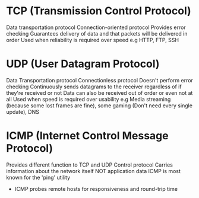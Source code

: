 # TCP (Transmission Control Protocol)
Data transportation protocol
Connection-oriented protocol
Provides error checking
Guarantees delivery of data and that packets will be delivered in order
Used when reliability is required over speed e.g HTTP, FTP, SSH

# UDP (User Datagram Protocol)
Data Transportation protocol
Connectionless protocol
Doesn't perform error checking
Continuously sends datagrams to the receiver regardless of if they're received or not
Data can also be received out of order or even not at all
Used when speed is required over usability e.g Media streaming (because some lost frames are fine), some gaming (Don't need every single update), DNS

# ICMP (Internet Control Message Protocol)
Provides different function to TCP and UDP
Control protocol
Carries information about the network itself NOT application data
ICMP is most known for the 'ping' utility
  - ICMP probes remote hosts for responsiveness and round-trip time
